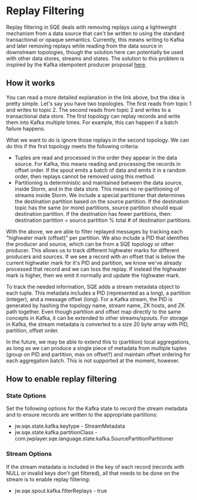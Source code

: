 # Replay Filtering

Replay filtering in SQE deals with removing replays using a lightweight mechanism from a data source that can't be written to using the standard transactional or opaque semantics. Currently, this means writing to Kafka and later removing replays while reading from the data source in downstream topologies, though the solution here can potentially be used with other data stores, streams and states. The solution to this problem is inspired by the Kafka idempotent producer proposal [here](https://cwiki.apache.org/confluence/display/KAFKA/Idempotent+Producer).

## How it works

You can read a more detailed explanation in the link above, but the idea is pretty simple. Let's say you have two topologies. The first reads from topic 1 and writes to topic 2. The second reads from topic 2 and writes to a transactional data store. The first topology can replay records and write them into Kafka multiple times. For example, this can happen if a batch failure happens. 

What we want to do is ignore those replays in the second topology. We can do this if the first topology meets the following criteria:

* Tuples are read and processed in the order they appear in the data source. For Kafka, this means reading and processing the records in offset order. If the spout emits a batch of data and emits it in a random order, then replays cannot be removed using this method.
* Partitioning is deterministic and maintained between the data source, inside Storm, and in the data store. This means no re-partitioning of streams inside Storm. We include a special partitioner that determines the destination partition based on the source partition. If the destination topic has the same (or more) partitions, source partition should equal destination partition. If the destination has fewer partitions, then: destination partition = source partition % total # of destination partitions.

With the above, we are able to filter replayed messages by tracking each "highwater mark (offset)" per partition. We also include a PID that identifies the producer and source, which can be from a SQE topology or other producer. This allows us to track different highwater marks for different producers and sources. If we see a record with an offset that is below the current highwater mark for it's PID and partition, we know we've already processed that record and we can toss the replay. If instead the highwater mark is higher, then we emit it normally and update the highwater mark.

To track the needed information, SQE adds a stream metadata object to each tuple. This metadata includes a PID (represented as a long), a partition (integer), and a message offset (long). For a Kafka stream, the PID is generated by hashing the topology name, stream name, ZK hosts, and ZK path together. Even though partition and offset map directly to the same concepts in Kafka, it can be extended to other streams/spouts. For storage in Kafka, the stream metadata is converted to a size 20 byte array with PID, partition, offset order. 

In the future, we may be able to extend this to (partition) local aggregations, as long as we can produce a single piece of metadata from multiple tuples (group on PID and partition, max on offset?) and maintain offset ordering for each aggregation batch. This is not supported at the moment, however.

## How to enable replay filtering

### State Options

Set the following options for the Kafka state to record the stream metadata and to ensure records are written to the appropriate partitions:

* jw.sqe.state.kafka.keytype - StreamMetadata
* jw.sqe.state.kafka.partitionClass - com.jwplayer.sqe.language.state.kafka.SourcePartitionPartitioner

### Stream Options

If the stream metadata is included in the key of each record (records with NULL or invalid keys don't get filtered), all that needs to be done on the stream is to enable replay filtering:

* jw.sqe.spout.kafka.filterReplays - true
